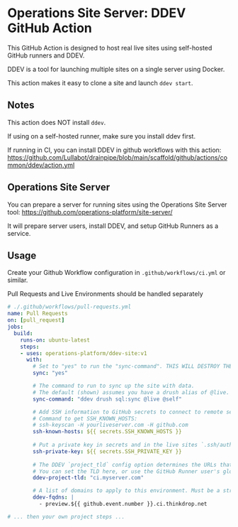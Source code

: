 # Operations Site Server: DDEV GitHub Action

This GitHub Action is designed to host real live sites using self-hosted GitHub runners and DDEV.

DDEV is a tool for launching multiple sites on a single server using Docker.

This action makes it easy to clone a site and launch `ddev start`.

Notes
-----

This action does NOT install `ddev`. 

If using on a self-hosted runner, make sure you install ddev first.

If running in CI, you can install DDEV in github workflows with this action: https://github.com/Lullabot/drainpipe/blob/main/scaffold/github/actions/common/ddev/action.yml

Operations Site Server
----------------------

You can prepare a server for running sites using the Operations Site Server tool: https://github.com/operations-platform/site-server/

It will prepare server users, install DDEV, and setup GitHub Runners as a service.

Usage
-----

Create your Github Workflow configuration in `.github/workflows/ci.yml` or similar.

Pull Requests and Live Environments should be handled separately
```yaml
# ./.github/workflows/pull-requests.yml
name: Pull Requests
on: [pull_request]
jobs:
  build:
    runs-on: ubuntu-latest
    steps:
    - uses: operations-platform/ddev-site:v1
      with:
        # Set to "yes" to run the "sync-command". THIS WILL DESTROY THE SITE DATA.
        sync: "yes"

        # The command to run to sync up the site with data. 
        # The default (shown) assumes you have a drush alias of @live.
        sync-command: "ddev drush sql:sync @live @self"

        # Add SSH information to GitHub secrets to connect to remote servers.
        # Command to get SSH_KNOWN_HOSTS:
        # ssh-keyscan -H yourliveserver.com -H github.com 
        ssh-known-hosts: ${{ secrets.SSH_KNOWN_HOSTS }}
        
        # Put a private key in secrets and in the live sites `.ssh/authorized_keys` file.
        ssh-private-key: ${{ secrets.SSH_PRIVATE_KEY }}
        
        # The DDEV `project_tld` config option determines the URLs that are created for the sites.
        # You can set the TLD here, or use the GitHub Runner user's global ddev config.
        ddev-project-tld: "ci.myserver.com"

        # A list of domains to apply to this environment. Must be a string because of github actions.
        ddev-fqdns: |
          - preview.${{ github.event.number }}.ci.thinkdrop.net

# ... then your own project steps ...
```

